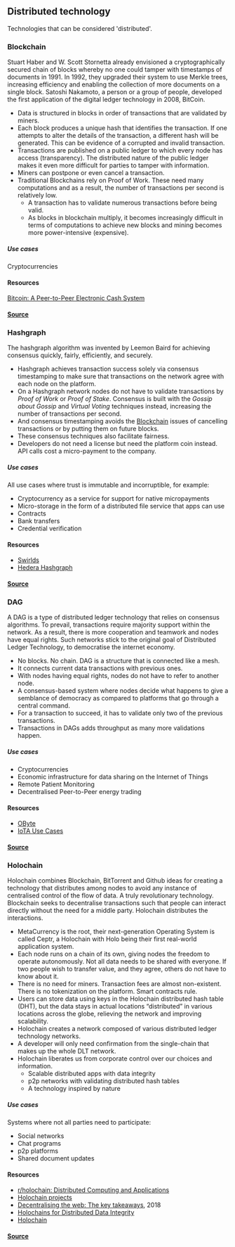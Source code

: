 ## Distributed technology

Technologies that can be considered 'distributed'.

### Blockchain 

Stuart Haber and W. Scott Stornetta already envisioned a cryptographically secured chain of blocks whereby no one could tamper with timestamps of documents in 1991. In 1992, they upgraded their system to use Merkle trees, increasing efficiency and enabling the collection of more documents on a single block. Satoshi Nakamoto, a person or a group of people, developed the first application of the digital ledger technology in 2008, BitCoin.

* Data is structured in blocks in order of transactions that are validated by miners.
* Each block produces a unique hash that identifies the transaction. If one attempts to alter the details of the transaction, a different hash will be generated. This can be evidence of a corrupted and invalid transaction.
* Transactions are published on a public ledger to which every node has access (transparency). The distributed nature of the public ledger makes it even more difficult for parties to tamper with information.
* Miners can postpone or even cancel a transaction.
* Traditional Blockchains rely on Proof of Work. These need many computations and as a result, the number of transactions per second is relatively low.
    * A transaction has to validate numerous transactions before being valid.
    * As blocks in blockchain multiply, it becomes increasingly difficult in terms of computations to achieve new blocks and mining becomes more power-intensive (expensive).

##### Use cases
Cryptocurrencies

#### Resources 
[Bitcoin: A Peer-to-Peer Electronic Cash System](https://bitcoin.org/bitcoin.pdf)

#### [Source](https://niverel.tymyrddin.space/en/play/stones/dweb/blockchain)

### Hashgraph

The hashgraph algorithm was invented by Leemon Baird for achieving consensus quickly, fairly, efficiently, and securely.

-   Hashgraph achieves transaction success solely via consensus timestamping to make sure that transactions on the network agree with each node on the platform.    
-   On a Hashgraph network nodes do not have to validate transactions by _Proof of Work_ or _Proof of Stake_. Consensus is built with the _Gossip about Gossip_ and _Virtual Voting_ techniques instead, increasing the number of transactions per second.    
-   And consensus timestamping avoids the [Blockchain](https://niverel.tymyrddin.space/en/play/stones/dweb/blockchain "en:play:stones:dweb:blockchain") issues of cancelling transactions or by putting them on future blocks.    
-   These consensus techniques also facilitate fairness.    
-   Developers do not need a license but need the platform coin instead. API calls cost a micro-payment to the company.
    

##### Use cases


All use cases where trust is immutable and incorruptible, for example:

-   Cryptocurrency as a service for support for native micropayments    
-   Micro-storage in the form of a distributed file service that apps can use
-   Contracts    
-   Bank transfers    
-   Credential verification
    

#### Resources
-   [Swirlds](https://www.swirlds.com/ "https://www.swirlds.com/")    
-   [Hedera Hashgraph](https://www.hedera.com/ "https://www.hedera.com/")

#### [Source](https://niverel.tymyrddin.space/en/play/stones/dweb/hashgraph)


### DAG

A DAG is a type of distributed ledger technology that relies on consensus algorithms. To prevail, transactions require majority support within the network. As a result, there is more cooperation and teamwork and nodes have equal rights. Such networks stick to the original goal of Distributed Ledger Technology, to democratise the internet economy.

-   No blocks. No chain. DAG is a structure that is connected like a mesh.
-   It connects current data transactions with previous ones.    
-   With nodes having equal rights, nodes do not have to refer to another node.    
-   A consensus-based system where nodes decide what happens to give a semblance of democracy as compared to platforms that go through a central command.    
-   For a transaction to succeed, it has to validate only two of the previous transactions.    
-   Transactions in DAGs adds throughput as many more validations happen.
    

##### Use cases
-   Cryptocurrencies    
-   Economic infrastructure for data sharing on the Internet of Things    
-   Remote Patient Monitoring    
-   Decentralised Peer-to-Peer energy trading
    

#### Resources
-   [OByte](https://obyte.org/ "https://obyte.org/")    
-   [IoTA Use Cases](https://files.iota.org/comms/IOTA_Use_Cases.pdf "https://files.iota.org/comms/IOTA_Use_Cases.pdf")

#### [Source](https://niverel.tymyrddin.space/en/play/stones/dweb/dag)




### Holochain


Holochain combines Blockchain, BitTorrent and Github ideas for creating a technology that distributes among nodes to avoid any instance of centralised control of the flow of data. A truly revolutionary technology. Blockchain seeks to decentralise transactions such that people can interact directly without the need for a middle party. Holochain distributes the interactions.

-   MetaCurrency is the root, their next-generation Operating System is called Ceptr, a Holochain with Holo being their first real-world application system.    
-   Each node runs on a chain of its own, giving nodes the freedom to operate autonomously. Not all data needs to be shared with everyone. If two people wish to transfer value, and they agree, others do not have to know about it.    
-   There is no need for miners. Transaction fees are almost non-existent. There is no tokenization on the platform. Smart contracts rule.   
-   Users can store data using keys in the Holochain distributed hash table (DHT), but the data stays in actual locations “distributed” in various locations across the globe, relieving the network and improving scalability.    
-   Holochain creates a network composed of various distributed ledger technology networks.    
-   A developer will only need confirmation from the single-chain that makes up the whole DLT network.    
-   Holochain liberates us from corporate control over our choices and information.    
    -   Scalable distributed apps with data integrity        
    -   p2p networks with validating distributed hash tables        
    -   A technology inspired by nature
        

##### Use cases


Systems where not all parties need to participate:

-   Social networks    
-   Chat programs    
-   p2p platforms    
-   Shared document updates
    

#### Resources


-   [r/holochain: Distributed Computing and Applications](https://www.reddit.com/r/holochain/ "https://www.reddit.com/r/holochain/")    
-   [Holochain projects](http://holochainprojects.com/ "http://holochainprojects.com/")    
-   [Decentralising the web: The key takeaways](https://www.computing.co.uk/ctg/news/3036546/decentralising-the-web-the-key-takeaways "https://www.computing.co.uk/ctg/news/3036546/decentralising-the-web-the-key-takeaways"), 2018    
-   [Holochains for Distributed Data Integrity](http://ceptr.org/projects/holochain "http://ceptr.org/projects/holochain")   
-   [Holochain](https://holochain.org/ "https://holochain.org/")

#### [Source](https://niverel.tymyrddin.space/en/play/stones/dweb/holochain)